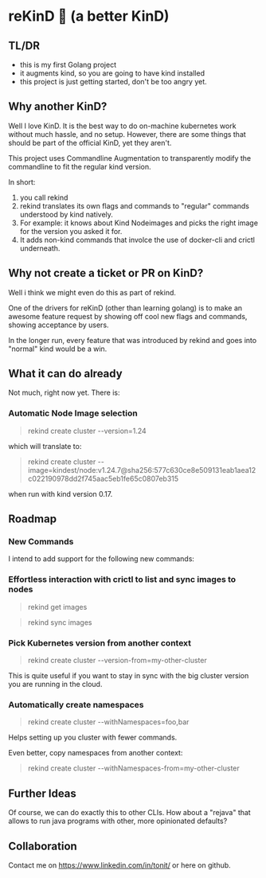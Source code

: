 # reKinD 🚀 (a better KinD)

## TL/DR
- this is my first Golang project
- it augments kind, so you are going to have kind installed
- this project is just getting started, don't be too angry yet.

## Why another KinD?

Well I love KinD. It is the best way to do on-machine kubernetes work without much hassle, and no setup.
However, there are some things that should be part of the official KinD, yet they aren't.

This project uses Commandline Augmentation to transparently modify the commandline to fit the regular kind version.

In short: 
1. you call rekind
2. rekind translates its own flags and commands to "regular" commands understood by kind natively.
3. For example: it knows about Kind Nodeimages and picks the right image for the version you asked it for.
4. It adds non-kind commands that involce the use of docker-cli and crictl underneath.

## Why not create a ticket or PR on KinD?
Well i think we might even do this as part of rekind.

One of the drivers for reKinD (other than learning golang) is to make an awesome feature request by showing off cool new flags and commands, showing acceptance by users.

In the longer run, every feature that was introduced by rekind and goes into "normal" kind would be a win.



## What it can do already

Not much, right now yet.
There is:

### Automatic Node Image selection
> rekind create cluster --version=1.24 

which will translate to:

>  rekind create cluster --image=kindest/node:v1.24.7@sha256:577c630ce8e509131eab1aea12c022190978dd2f745aac5eb1fe65c0807eb315

when run with kind version 0.17.

## Roadmap

### New Commands
I intend to add support for the following new commands:

### Effortless interaction with crictl to list and sync images to nodes
> rekind get images

> rekind sync images

### Pick Kubernetes version from another context 

> rekind create cluster --version-from=my-other-cluster

This is quite useful if you want to stay in sync with the big cluster version you are running in the cloud.

### Automatically create namespaces

> rekind create cluster --withNamespaces=foo,bar

Helps setting up you cluster with fewer commands.

Even better, copy namespaces from another context:

> rekind create cluster --withNamespaces-from=my-other-cluster

## Further Ideas

Of course, we can do exactly this to other CLIs.
How about a "rejava" that allows to run java programs with other, 
more opinionated defaults? 

## Collaboration
Contact me on https://www.linkedin.com/in/tonit/ or here on github.

